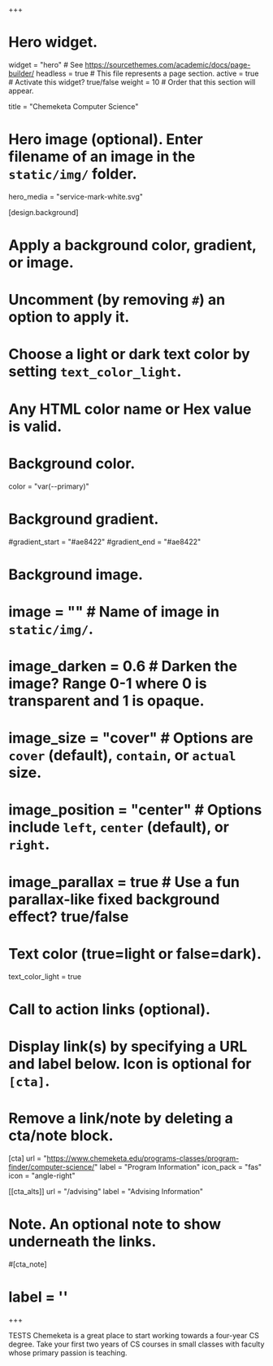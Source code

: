 +++
# Hero widget.
widget = "hero"  # See https://sourcethemes.com/academic/docs/page-builder/
headless = true  # This file represents a page section.
active = true  # Activate this widget? true/false
weight = 10  # Order that this section will appear.

title = "Chemeketa Computer Science"

# Hero image (optional). Enter filename of an image in the `static/img/` folder.
hero_media = "service-mark-white.svg"

[design.background]
  # Apply a background color, gradient, or image.
  #   Uncomment (by removing `#`) an option to apply it.
  #   Choose a light or dark text color by setting `text_color_light`.
  #   Any HTML color name or Hex value is valid.

  # Background color.
  color = "var(--primary)"
  
  # Background gradient.
  #gradient_start = "#ae8422"
  #gradient_end = "#ae8422"
  
  # Background image.
  # image = ""  # Name of image in `static/img/`.
  # image_darken = 0.6  # Darken the image? Range 0-1 where 0 is transparent and 1 is opaque.
  # image_size = "cover"  #  Options are `cover` (default), `contain`, or `actual` size.
  # image_position = "center"  # Options include `left`, `center` (default), or `right`.
  # image_parallax = true  # Use a fun parallax-like fixed background effect? true/false
  
  # Text color (true=light or false=dark).
  text_color_light = true

# Call to action links (optional).
#   Display link(s) by specifying a URL and label below. Icon is optional for `[cta]`.
#   Remove a link/note by deleting a cta/note block.
[cta]
  url = "https://www.chemeketa.edu/programs-classes/program-finder/computer-science/"
  label = "Program Information"
  icon_pack = "fas"
  icon = "angle-right"
  
[[cta_alts]]
  url = "/advising"
  label = "Advising Information"


# Note. An optional note to show underneath the links.
#[cta_note]
#  label = ''
+++

TESTS
Chemeketa is a great place to start working towards a four-year CS degree. Take your first two years of CS courses in small classes with faculty whose primary passion is teaching.